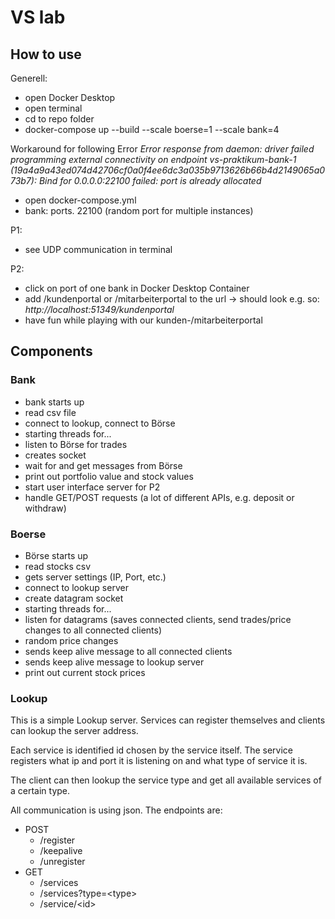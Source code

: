# VS lab

## How to use

Generell:
- open Docker Desktop
- open terminal
 - cd to repo folder
 - docker-compose up --build --scale boerse=1 --scale bank=4

Workaround for following Error *Error response from daemon: driver failed programming external connectivity on endpoint vs-praktikum-bank-1 (19a4a9a43ed074d42706cf0a0f4ee6dc3a035b9713626b66b4d2149065a073b7): Bind for 0.0.0.0:22100 failed: port is already allocated*
- open docker-compose.yml
- bank: ports. 22100 (random port for multiple instances)

P1:
- see UDP communication in terminal

P2:
- click on port of one bank in Docker Desktop Container
- add /kundenportal or /mitarbeiterportal to the url -> should look e.g. so: *http://localhost:51349/kundenportal*
- have fun while playing with our kunden-/mitarbeiterportal

## Components

### Bank

- bank starts up
- read csv file
- connect to lookup, connect to Börse
- starting threads for...
 - listen to Börse for trades
  - creates socket
  - wait for and get messages from Börse
 - print out portfolio value and stock values
 - start user interface server for P2
  - handle GET/POST requests (a lot of different APIs, e.g. deposit or withdraw)

### Boerse

- Börse starts up
- read stocks csv
- gets server settings (IP, Port, etc.)
- connect to lookup server
- create datagram socket
- starting threads for...
 - listen for datagrams (saves connected clients, send trades/price changes to all connected clients)
 - random price changes
 - sends keep alive message to all connected clients
 - sends keep alive message to lookup server
 - print out current stock prices

### Lookup

This is a simple Lookup server. Services can register themselves and clients can lookup the server address.

Each service is identified id chosen by the service itself. The service registers what ip and port it is listening on and what type of service it is.

The client can then lookup the service type and get all available services of a certain type.

All communication is using json. The endpoints are:

- POST	
	- /register
    - /keepalive
	- /unregister
- GET	
	- /services
	- /services?type=\<type\>
	- /service/\<id\>

